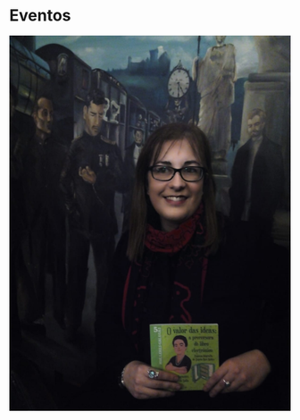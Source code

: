 # Eventos
![foto oficial autora](https://github.com/libromecanico/Eventos/blob/master/Foto%20oficial%20autora.jpg)
